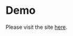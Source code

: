 # Demo

Please visit the site [here](https://aaltomcc.github.io/cs-ej4101-fall-2019-101-advanced/).
